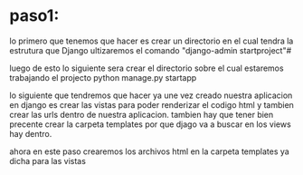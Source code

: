 # paso1: 
lo primero que tenemos que hacer es crear un directorio en el cual tendra la estrutura que Django  ultizaremos el comando "django-admin startproject"# 

luego de esto lo siguiente sera crear el directorio sobre el cual estaremos trabajando el projecto python manage.py startapp

lo siguiente que tendremos que hacer ya une vez creado nuestra aplicacion en django es crear las vistas para poder renderizar el codigo html y tambien crear las urls dentro de nuestra aplicacion.
tambien hay que tener bien precente crear la carpeta templates por que djago va a buscar en los views hay dentro.

ahora en este paso crearemos los archivos html en la carpeta templates ya dicha para las vistas

